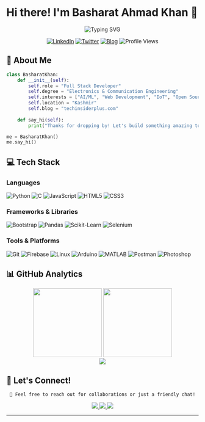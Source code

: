 # Hi there! I'm Basharat Ahmad Khan 👋

<div align="center">
  <img src="https://readme-typing-svg.herokuapp.com?font=Fira+Code&weight=600&size=28&duration=3000&pause=1000&color=58A6FF&center=true&vCenter=true&random=false&width=600&lines=Electronics+%26+Communication+Engineer;Python+Developer;SEO+Expert;Web+Developer" alt="Typing SVG" />
</div>


<div align="center">
  
  [![LinkedIn](https://img.shields.io/badge/LinkedIn-0A66C2?style=for-the-badge&logo=linkedin&logoColor=white)](https://www.linkedin.com/in/khanbasharat/)
  [![Twitter](https://img.shields.io/badge/Twitter-1DA1F2?style=for-the-badge&logo=twitter&logoColor=white)](https://x.com/KhanBasharat3a1)
  [![Blog](https://img.shields.io/badge/Blog-FF5722?style=for-the-badge&logo=blogger&logoColor=white)](https://www.techinsiderplus.com)
  ![Profile Views](https://komarev.com/ghpvc/?username=khanbasharat3a1&color=58A6FF&style=for-the-badge)
  
</div>

## 🚀 About Me

```python
class BasharatKhan:
    def __init__(self):
        self.role = "Full Stack Developer"
        self.degree = "Electronics & Communication Engineering"
        self.interests = ["AI/ML", "Web Development", "IoT", "Open Source"]
        self.location = "Kashmir"
        self.blog = "techinsiderplus.com"
        
    def say_hi(self):
        print("Thanks for dropping by! Let's build something amazing together!")

me = BasharatKhan()
me.say_hi()
```

## 💻 Tech Stack

### Languages
![Python](https://img.shields.io/badge/Python-3776AB?style=for-the-badge&logo=python&logoColor=white)
![C](https://img.shields.io/badge/C-00599C?style=for-the-badge&logo=c&logoColor=white)
![JavaScript](https://img.shields.io/badge/JavaScript-F7DF1E?style=for-the-badge&logo=javascript&logoColor=black)
![HTML5](https://img.shields.io/badge/HTML5-E34F26?style=for-the-badge&logo=html5&logoColor=white)
![CSS3](https://img.shields.io/badge/CSS3-1572B6?style=for-the-badge&logo=css3&logoColor=white)

### Frameworks & Libraries
![Bootstrap](https://img.shields.io/badge/Bootstrap-563D7C?style=for-the-badge&logo=bootstrap&logoColor=white)
![Pandas](https://img.shields.io/badge/Pandas-150458?style=for-the-badge&logo=pandas&logoColor=white)
![Scikit-Learn](https://img.shields.io/badge/Scikit--Learn-F7931E?style=for-the-badge&logo=scikit-learn&logoColor=white)
![Selenium](https://img.shields.io/badge/Selenium-43B02A?style=for-the-badge&logo=selenium&logoColor=white)

### Tools & Platforms
![Git](https://img.shields.io/badge/Git-F05032?style=for-the-badge&logo=git&logoColor=white)
![Firebase](https://img.shields.io/badge/Firebase-FFCA28?style=for-the-badge&logo=firebase&logoColor=black)
![Linux](https://img.shields.io/badge/Linux-FCC624?style=for-the-badge&logo=linux&logoColor=black)
![Arduino](https://img.shields.io/badge/Arduino-00979D?style=for-the-badge&logo=arduino&logoColor=white)
![MATLAB](https://img.shields.io/badge/MATLAB-0076A8?style=for-the-badge&logo=mathworks&logoColor=white)
![Postman](https://img.shields.io/badge/Postman-FF6C37?style=for-the-badge&logo=postman&logoColor=white)
![Photoshop](https://img.shields.io/badge/Photoshop-31A8FF?style=for-the-badge&logo=adobe-photoshop&logoColor=white)

## 📊 GitHub Analytics

<div align="center">
  <img height="180em" src="https://github-readme-stats.vercel.app/api?username=khanbasharat3a1&show_icons=true&theme=tokyonight&include_all_commits=true&count_private=true"/>
  <img height="180em" src="https://github-readme-stats.vercel.app/api/top-langs/?username=khanbasharat3a1&layout=compact&langs_count=8&theme=tokyonight"/>
</div>

<div align="center">
  <img src="https://github-readme-streak-stats.herokuapp.com/?user=khanbasharat3a1&theme=tokyonight&hide_border=false" />
</div>



## 🤝 Let's Connect!

<div align="center">
  
  ```
  📧 Feel free to reach out for collaborations or just a friendly chat!
  ```
  
  <a href="https://www.linkedin.com/in/khanbasharat/">
    <img src="https://img.shields.io/badge/Let's%20Connect-0A66C2?style=for-the-badge&logo=linkedin&logoColor=white" />
  </a>
  <a href="https://x.com/KhanBasharat3a1">
    <img src="https://img.shields.io/badge/Follow%20Me-1DA1F2?style=for-the-badge&logo=twitter&logoColor=white" />
  </a>
  <a href="https://www.techinsiderplus.com">
    <img src="https://img.shields.io/badge/Read%20My%20Blog-FF5722?style=for-the-badge&logo=blogger&logoColor=white" />
  </a>
  
</div>

---
